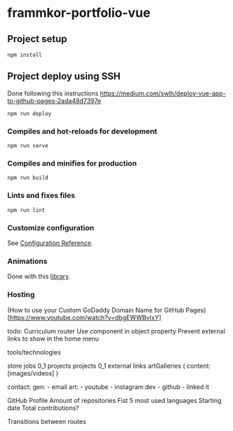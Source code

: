 # frammkor-portfolio-vue

## Project setup
```
npm install
```

## Project deploy using SSH
Done following this instructions https://medium.com/swlh/deploy-vue-app-to-github-pages-2ada48d7397e
```
npm run deploy
```

### Compiles and hot-reloads for development
```
npm run serve
```

### Compiles and minifies for production
```
npm run build
```

### Lints and fixes files
```
npm run lint
```

### Customize configuration
See [Configuration Reference](https://cli.vuejs.org/config/).

### Animations

Done with this [library](https://github.com/ikcb/animated-tailwindcss).

### Hosting
(How to use your Custom GoDaddy Domain Name for GitHub Pages)[https://www.youtube.com/watch?v=dbgEWWBvIxY]


todo:
Curriculum router
Use component in object property
Prevent external links to show in the home menu

tools/technologies

store
    jobs 0_1 projects
    projects 0_1 external links
    artGalleries (
        content: [images/videos]
    )

contact:
    gen:
        - email
    art:
        - youtube
        - instagram
    dev
        - github
        - linked it

GitHub Profile
    Amount of repositories
    Fist 5 most used languages
    Starting date
    Total contributions?

Transitions between routes
